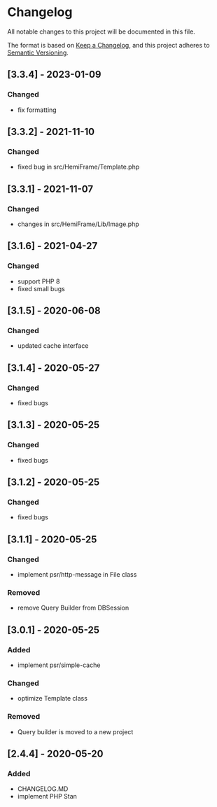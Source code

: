 # Changelog

All notable changes to this project will be documented in this file.

The format is based on [Keep a Changelog](https://keepachangelog.com/en/1.0.0/),
and this project adheres to [Semantic Versioning](https://semver.org/spec/v2.0.0.html).

## [3.3.4] - 2023-01-09

### Changed

-   fix formatting

## [3.3.2] - 2021-11-10

### Changed

-   fixed bug in src/HemiFrame/Template.php

## [3.3.1] - 2021-11-07

### Changed

-   changes in src/HemiFrame/Lib/Image.php

## [3.1.6] - 2021-04-27

### Changed

-   support PHP 8
-   fixed small bugs

## [3.1.5] - 2020-06-08

### Changed

-   updated cache interface

## [3.1.4] - 2020-05-27

### Changed

-   fixed bugs

## [3.1.3] - 2020-05-25

### Changed

-   fixed bugs

## [3.1.2] - 2020-05-25

### Changed

-   fixed bugs

## [3.1.1] - 2020-05-25

### Changed

-   implement psr/http-message in File class

### Removed

-   remove Query Builder from DBSession

## [3.0.1] - 2020-05-25

### Added

-   implement psr/simple-cache

### Changed

-   optimize Template class

### Removed

-   Query builder is moved to a new project

## [2.4.4] - 2020-05-20

### Added

-   CHANGELOG.MD
-   implement PHP Stan
